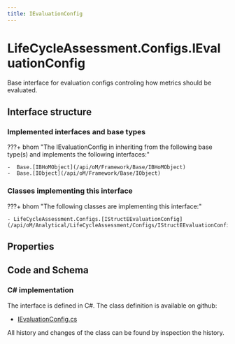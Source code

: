 ```yaml
---
title: IEvaluationConfig
---
```


# LifeCycleAssessment.Configs.IEvaluationConfig

Base interface for evaluation configs controling how metrics should be evaluated.

## Interface structure

### Implemented interfaces and base types

???+ bhom "The IEvaluationConfig in inheriting from the following base type(s) and implements the following interfaces:"

    -  Base.[IBHoMObject](/api/oM/Framework/Base/IBHoMObject)
    -  Base.[IObject](/api/oM/Framework/Base/IObject)


### Classes implementing this interface

???+ bhom "The following classes are implementing this interface:"

    - LifeCycleAssessment.Configs.[IStructEEvaluationConfig](/api/oM/Analytical/LifeCycleAssessment/Configs/IStructEEvaluationConfig)


## Properties

## Code and Schema

### C# implementation

The interface is defined in C#. The class definition is available on github:

- [IEvaluationConfig.cs](https://github.com/BHoM/BHoM/blob/develop/LifeCycleAssessment_oM/Configs\IEvaluationConfig.cs)

All history and changes of the class can be found by inspection the history.
